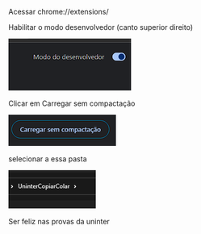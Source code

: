Acessar chrome://extensions/

Habilitar o modo desenvolvedor (canto superior direito)

![alt text](image.png)

Clicar em Carregar sem compactação 

![alt text](image-1.png)

selecionar a essa pasta

![alt text](image-2.png)

Ser feliz nas provas da uninter


